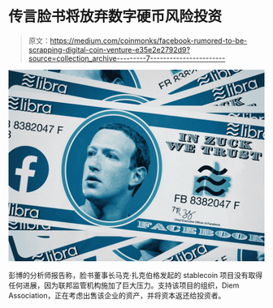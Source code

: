 # 传言脸书将放弃数字硬币风险投资

> 原文：<https://medium.com/coinmonks/facebook-rumored-to-be-scrapping-digital-coin-venture-e35e2e2792d9?source=collection_archive---------7----------------------->

![](img/c73efaa64f8f1fa1683c96960ed04f39.png)

彭博的分析师报告称，脸书董事长马克·扎克伯格发起的 stablecoin 项目没有取得任何进展，因为联邦监管机构施加了巨大压力。支持该项目的组织，Diem Association，正在考虑出售该企业的资产，并将资本返还给投资者。